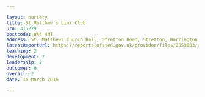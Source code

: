 ```yaml
---

layout: nursery
title: St Matthew's Link Club
urn: 315279
postcode: WA4 4NT
address: St. Matthews Church Hall, Stretton Road, Stretton, Warrington, Cheshire, WA4 4NT
latestReportUrl: https://reports.ofsted.gov.uk/provider/files/2559003/urn/315279.pdf
teaching: 2
development: 2
leadership: 2
outcomes: 0
overall: 2
date: 16 March 2016

---
```

